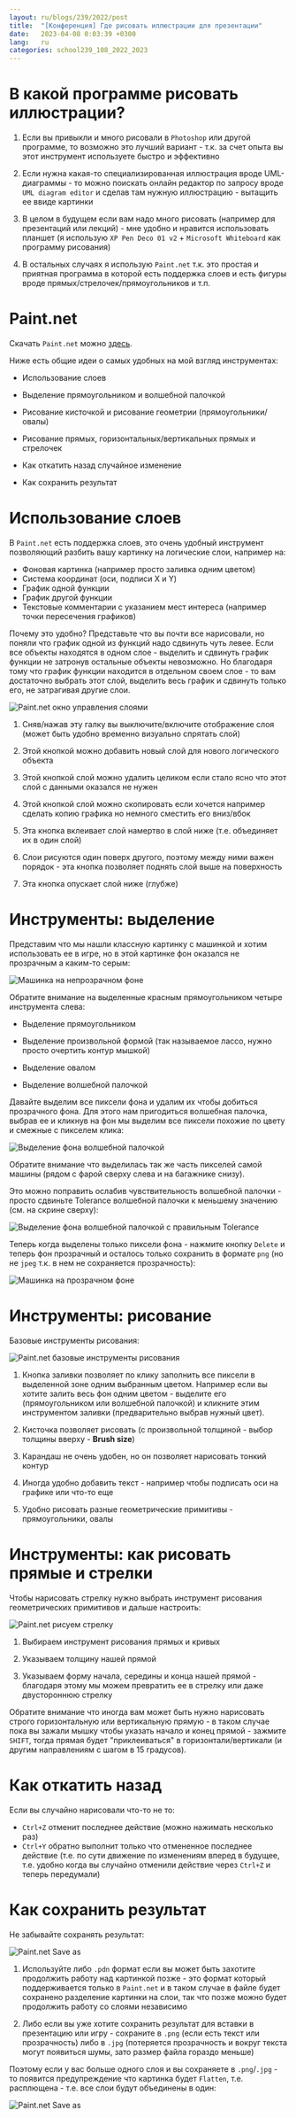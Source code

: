```yaml
---
layout: ru/blogs/239/2022/post
title:  "[Конференция] Где рисовать иллюстрации для презентации"
date:   2023-04-08 0:03:39 +0300
lang:   ru
categories: school239_108_2022_2023
---
```


В какой программе рисовать иллюстрации?
=======

1) Если вы привыкли и много рисовали в ```Photoshop``` или другой программе, то возможно это лучший вариант - т.к. за счет опыта вы этот инструмент используете быстро и эффективно

2) Если нужна какая-то специализированная иллюстрация вроде UML-диаграммы - то можно поискать онлайн редактор по запросу вроде ```UML diagram editor``` и сделав там нужную иллюстрацию - вытащить ее ввиде картинки
 
3) В целом в будущем если вам надо много рисовать (например для презентаций или лекций) - мне удобно и нравится использовать планшет (я использую ```XP Pen Deco 01 v2``` + ```Microsoft Whiteboard``` как программу рисования)

4) В остальных случаях я использую ```Paint.net``` т.к. это простая и приятная программа в которой есть поддержка слоев и есть фигуры вроде прямых/стрелочек/прямоугольников и т.п.

Paint.net
=======

Скачать ```Paint.net``` можно [здесь](https://www.getpaint.net/download.html).

Ниже есть общие идеи о самых удобных на мой взгляд инструментах:

 - Использование слоев
 
 - Выделение прямоугольником и волшебной палочкой

 - Рисование кисточкой и рисование геометрии (прямоугольники/овалы)

 - Рисование прямых, горизонтальных/вертикальных прямых и стрелочек

 - Как откатить назад случайное изменение

 - Как сохранить результат

Использование слоев
=======

В ```Paint.net``` есть поддержка слоев, это очень удобный инструмент позволяющий разбить вашу картинку на логические слои, например на:

- Фоновая картинка (например просто заливка одним цветом)
- Система координат (оси, подписи X и Y)
- График одной функции
- График другой функции
- Текстовые комментарии с указанием мест интереса (например точки пересечения графиков)

Почему это удобно? Представьте что вы почти все нарисовали, но поняли что график одной из функций надо сдвинуть чуть левее. Если все объекты находятся в одном слое - выделить и сдвинуть график функции не затронув остальные объекты невозможно. Но благодаря тому что график функции находится в отдельном своем слое - то вам достаточно выбрать этот слой, выделить весь график и сдвинуть только его, не затрагивая другие слои.

![Paint.net окно управления слоями](/static/2023/04/paint_net_01_layers.png)

1) Сняв/нажав эту галку вы выключите/включите отображение слоя (может быть удобно временно визуально спрятать слой)

2) Этой кнопкой можно добавить новый слой для нового логического объекта

3) Этой кнопкой слой можно удалить целиком если стало ясно что этот слой с данными оказался не нужен

4) Этой кнопкой слой можно скопировать если хочется например сделать копию графика но немного сместить его вниз/вбок

5) Эта кнопка вклеивает слой намертво в слой ниже (т.е. объединяет их в один слой)

6) Слои рисуются один поверх другого, поэтому между ними важен порядок - эта кнопка позволяет поднять слой выше на поверхность

7) Эта кнопка опускает слой ниже (глубже)

Инструменты: выделение
======

Представим что мы нашли классную картинку с машинкой и хотим использовать ее в игре, но в этой картинке фон оказался не прозрачным а каким-то серым:

![Машинка на непрозрачном фоне](/static/2023/04/paint_net_02_car_with_bg.png)

Обратите внимание на выделенные красным прямоугольником четыре инструмента слева:

 - Выделение прямоугольником

 - Выделение произвольной формой (так называемое лассо, нужно просто очертить контур мышкой)

 - Выделение овалом

 - Выделение волшебной палочкой

Давайте выделим все пиксели фона и удалим их чтобы добиться прозрачного фона. Для этого нам пригодиться волшебная палочка, выбрав ее и кликнув на фон мы выделим все пиксели похожие по цвету и смежные с пикселем клика:

![Выделение фона волшебной палочкой](/static/2023/04/paint_net_03_car_with_bg_2.png)

Обратите внимание что выделилась так же часть пикселей самой машины (рядом с фарой сверху слева и на багажнике снизу).

Это можно поправить ослабив чувствительность волшебной палочки - просто сдвиньте Tolerance волшебной палочки к меньшему значению (см. на скрине сверху):

![Выделение фона волшебной палочкой с правильным Tolerance](/static/2023/04/paint_net_04_car_with_bg_3.png)

Теперь когда выделены только пиксели фона - нажмите кнопку ```Delete``` и теперь фон прозрачный и осталось только сохранить в формате ```png``` (но не ```jpeg``` т.к. в нем не сохраняется прозрачность):

![Машинка на прозрачном фоне](/static/2023/04/paint_net_05_car_with_bg_4.png)

Инструменты: рисование
======

Базовые инструменты рисования:

![Paint.net базовые инструменты рисования](/static/2023/04/paint_net_06_drawings.png)

1) Кнопка заливки позволяет по клику заполнить все пиксели в выделенной зоне одним выбранным цветом. Например если вы хотите залить весь фон одним цветом - выделите его (прямоугольником или волшебной палочкой) и кликните этим инструментом заливки (предварительно выбрав нужный цвет).

2) Кисточка позволяет рисовать (с произвольной толщиной - выбор толщины вверху - **Brush size**)

3) Карандаш не очень удобен, но он позволяет нарисовать тонкий контур

4) Иногда удобно добавить текст - например чтобы подписать оси на графике или что-то еще

5) Удобно рисовать разные геометрические примитивы - прямоугольники, овалы

Инструменты: как рисовать прямые и стрелки
======

Чтобы нарисовать стрелку нужно выбрать инструмент рисования геометрических примитивов и дальше настроить:

![Paint.net рисуем стрелку](/static/2023/04/paint_net_07_line_arrow.png)

1) Выбираем инструмент рисования прямых и кривых

2) Указываем толщину нашей прямой

3) Указываем форму начала, середины и конца нашей прямой - благодаря этому мы можем превратить ее в стрелку или даже двустороннюю стрелку

Обратите внимание что иногда вам может быть нужно нарисовать строго горизонтальную или вертикальную прямую - в таком случае пока вы зажали мышку чтобы указать начало и конец прямой - зажмите ```SHIFT```, тогда прямая будет "приклеиваться" в горизонтали/вертикали (и другим направлениям с шагом в 15 градусов).

Как откатить назад
======

Если вы случайно нарисовали что-то не то:

- ```Ctrl+Z``` отменит последнее действие (можно нажимать несколько раз)
- ```Ctrl+Y``` обратно выполнит только что отмененное последнее действие (т.е. по сути движение по изменениям вперед в будущее, т.е. удобно когда вы случайно отменили действие через ```Ctrl+Z``` и теперь передумали)

Как сохранить результат
======

Не забывайте сохранять результат:

![Paint.net Save as](/static/2023/04/paint_net_08_save.png)

1) Используйте либо ```.pdn``` формат если вы может быть захотите продолжить работу над картинкой позже - это формат который поддерживается только в ```Paint.net``` и в таком случае в файле будет сохранено разделение картинки на слои, так что позже можно будет продолжить работу со слоями независимо

2) Либо если вы уже хотите сохранить результат для вставки в презентацию или игру - сохраните в ```.png``` (если есть текст или прозрачность) либо в ```.jpg``` (потеряется прозрачность и вокруг текста могут появиться шумы, зато размер файла гораздо меньше)

Поэтому если у вас больше одного слоя и вы сохраняете в ```.png```/```.jpg``` - то появится предупреждение что картинка будет ```Flatten```, т.е. расплющена - т.е. все слои будут объединены в один:

![Paint.net Save as](/static/2023/04/paint_net_09_flatten_warning.png)
